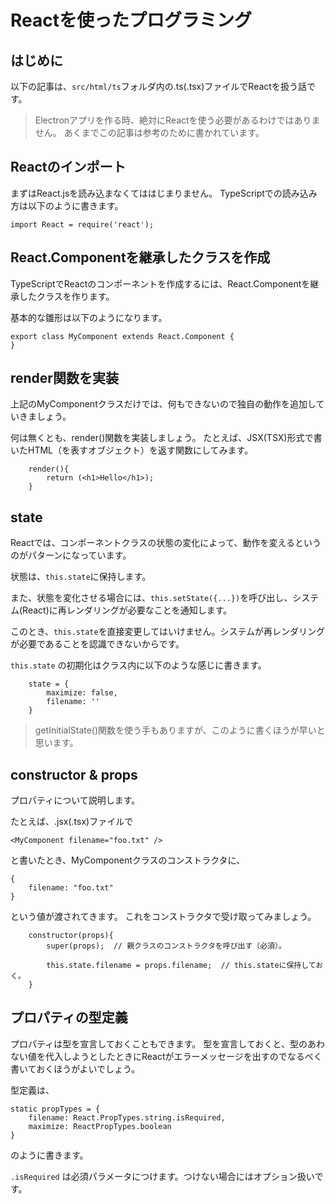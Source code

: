 # Reactを使ったプログラミング

## はじめに

以下の記事は、```src/html/ts```フォルダ内の.ts(.tsx)ファイルでReactを扱う話です。

>Electronアプリを作る時、絶対にReactを使う必要があるわけではありません。
>あくまでこの記事は参考のために書かれています。

## Reactのインポート

まずはReact.jsを読み込まなくてははじまりません。
TypeScriptでの読み込み方は以下のように書きます。

```typescrit:MyComponent.tsx
import React = require('react');
```

## React.Componentを継承したクラスを作成

TypeScriptでReactのコンポーネントを作成するには、React.Componentを継承したクラスを作ります。

基本的な雛形は以下のようになります。

```typescript:MyComponent.tsx
export class MyComponent extends React.Component {
}
```

## render関数を実装

上記のMyComponentクラスだけでは、何もできないので独自の動作を追加していきましょう。

何は無くとも、render()関数を実装しましょう。
たとえば、JSX(TSX)形式で書いたHTML（を表すオブジェクト）を返す関数にしてみます。

```typescript:MyComponent.tsx
    render(){
        return (<h1>Hello</h1>);
    }
```

## state

Reactでは、コンポーネントクラスの状態の変化によって、動作を変えるというのがパターンになっています。

状態は、```this.state```に保持します。

また、状態を変化させる場合には、```this.setState({...})```を呼び出し、システム(React)に再レンダリングが必要なことを通知します。

このとき、```this.state```を直接変更してはいけません。システムが再レンダリングが必要であることを認識できないからです。

```this.state``` の初期化はクラス内に以下のような感じに書きます。

```
    state = {
        maximize: false,
        filename: ''
    }
```

>getInitialState()関数を使う手もありますが、このように書くほうが早いと思います。

## constructor & props

プロパティについて説明します。

たとえば、.jsx(.tsx)ファイルで

```html:
<MyComponent filename="foo.txt" />
```

と書いたとき、MyComponentクラスのコンストラクタに、

```
{
    filename: "foo.txt"
}
```

という値が渡されてきます。
これをコンストラクタで受け取ってみましょう。

```
    constructor(props){
        super(props);  // 親クラスのコンストラクタを呼び出す（必須）。

        this.state.filename = props.filename;  // this.stateに保持しておく。
    }
```

## プロパティの型定義

プロパティは型を宣言しておくこともできます。
型を宣言しておくと、型のあわない値を代入しようとしたときにReactがエラーメッセージを出すのでなるべく書いておくほうがよいでしょう。

型定義は、

```typescript:
static propTypes = {
    filename: React.PropTypes.string.isRequired,
    maximize: ReactPropTypes.boolean
}
```

のように書きます。

```.isRequired``` は必須パラメータにつけます。つけない場合にはオプション扱いです。

